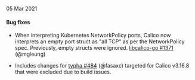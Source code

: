 05 Mar 2021

#### Bug fixes

 - When interpreting Kubernetes NetworkPolicy ports, Calico now interprets an empty port struct as "all TCP" as per the NetworkPolicy spec.  Previously, empty structs were ignored. [libcalico-go #1371](https://github.com/projectcalico/libcalico-go/pull/1371) (@mgleung)

- Includes changes for [typha #484](https://github.com/projectcalico/typha/pull/484) (@fasaxc) targeted for Calico v3.16.8 that were excluded due to build issues.

